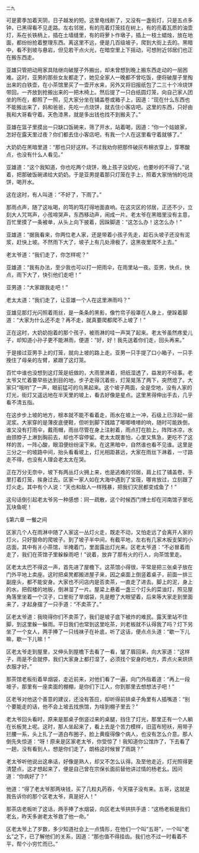     二九 

   可是雾季加着天阴，日子越发的短。这里电线断了，又没有一盏街灯，只是五点多钟，已黑得看不见走路。左右邻居，有的亮着灯笼挂在树上，有的亮着瓦质的油壶灯，系在长铁柄上，插在土墙缝里，有的将萝卜作墩子，插上一枝土蜡烛，放在地面，都纷纷抢着整理东西。离这里不远，便是几百级坡子，爬到大街上去的。黑暗中，看不到坡与悬岩，但见若干点火光，在暗空里上下摇动，可想附近邻居们也正在搬东西走。

   亚雄只管把动用家具陆继向破屋子外搬出，却未曾想到晚上搬东西走动的一层困难。这时，亚男的那些女友都走了，她见全家人一晚都不曾吃饭，便将破屋子里掏出来的白铁壶，在小茶馆里买了一壶开水来，另外又将旧报纸包了二三十个冷烧饼带回，一齐放到抢搬出来的一把木椅上。然后提了一只白纸圆灯笼，向自己家人团坐的所在，都照了一照，见大家分坐在铺盖卷或箱子上，因道：“现在什么东西也不能搬出来了，妈和爸爸，先吃一点烧饼，就去住小客店吧。这里的东西，只好由我和大哥看守着。天色漆黑，就是多出钱也找不到搬夫了。”

   亚雄在篮子里摸出一只缺口饭碗来，筛了开水，站着喝，因道：“你一个姑娘家，怎好在露天里过夜？你们都去住小客店吧，有我一个人在这里看守着就够了。”

   大奶奶在黑暗里道：“那也只好这样。不过我劝你把那件破灰布棉衣穿上，穿寒酸点，也没有什么人看见。”

   亚雄道：“这个我知道，你也吃两个烧饼，晚上孩子没奶吃，也要吵的不得了。”说着，把那破饭碗递给大奶奶。于是亚男提着那只灯笼在手上，照着大家悄悄的吃烧饼，喝开水。

   这在这时，有人叫道：“不好了，下雨了。”

   那雨点声，随了这吆喝，的笃的笃打得地面直响。在这灾区的邻居，正还不少，立刻大人咒骂声，小孩啼哭声，东西移动声，闹成一片。老太爷在黑暗里没有主意，百忙里摸了一条被单，从头上向下披着，因跺脚道：“这怎么办！这怎么办！”

   亚雄道：“据我看来，你两位老人家，还是带着小孩子先走，趁石头坡子还没有泥浆，赶快上坡。不然雨下大了，坡子上有几处滑极了，这黑夜里爬不上去。”

   老太爷道：“我们走了，你怎样呢？”

   亚雄道：“我有办法，至少我也可以打一把雨伞，在雨里站一夜。亚男，快点，快点，雨下大了，快引他们走吧！”

   亚男道：“大家跟我走吧！”

   老太太道：“我们走了，让亚雄一个人在这里淋雨吗？”

   亚雄见那灯光闪照着雨丝，是一条条的黑影，像竹帘子般罩在人身上，便跺着脚道：“大家为什么还不走？再不走，就真要爬都爬不上坡了！”

   正在这时，大奶奶抱着的那个孩子，被雨淋的哇一声哭了起来。老太爷虽然疼爱儿子，却知道小孙子更不能淋雨，便道：“好，好！我先送着你们走，回头再来。”

   于是接过亚男手上的灯笼，就向上坡的路上走。亚男一只手提了口小箱子，一只手挽住了母亲的左臂，紧跟了这灯笼。

   百忙中谁也没想到这灯笼是纸做的，大雨里淋着，把纸湿透了，益发的不经事。老太爷又忙着要早些达到目的地，步子走得沉着些，灯笼晃荡了两下，突然熄了。大家只“哦哟”了一声，眼前猛可的乌黑起来。这个坡子两面，全是空地，没有人家的灯光，街灯又遥远地在半天里的坡上，看去好像是星点。这里黑得伸出手去，几乎看不清五指。

   在这步步上坡的地方，根本就不能不看着走，雨水在坡上一冲，石级上已浮起一层泥浆。大家穿的是薄皮底便鞋，但听到脚下践踏了唧唧喳喳的响，随时可能跌倒，谁又没有打雨伞，戴雨帽，雨丝尽管在身上注射着，雨点打在脸上，阵阵冰凉，水由颈脖子上淋到胸前去，却也不容停留。老太太既害怕，心里又焦急，更吃不了这样的苦，一阵心酸，眼泪便纷纷滚下来。在这黑暗中，自然谁也看不见谁。这里是三分之一的坡路中间，抬头看看坡上，灯光相距甚远，大家在雨丝下淋着，一寸路走不得，也没有人理会老太太在哭。

   正在万分无奈中，坡下有两丛灯火拥上来，也是逃难的邻居，肩上扛了铺盖卷，手里打着灯笼，挨身过去。区家一家人如在大海中遇到了宝筏，哪肯放过，立刻跟了灯火走。其中有个人说：“天也和敌人一样残暴，把我们灾民都变成鱼了！”

   这句话倒引起老太爷另一种感想：同一疏散，这个时候西门博士却在河南馆子里吃瓦块鱼呢！

   §第六章 一餐之间

   区家几个人在雨淋中随了人家这一丛灯火走，既走不动，又怕走远了会离开人家的灯火，只好狠命的爬坡子。到了坡子半中间，有截平地，左右有几家木板支架的小店面，其中有爿小茶馆，半掩着门，里面露出灯光来。区老太爷道：“不必冒着雨走了，我们在茶馆子里躲躲雨吧！”说着，放弃了那有火的行人，向茶馆里走。

   区老太太巴不得这一声，首先进了屋檐下。这茶馆小得很，平常是把三张桌子放在门外平地上卖座。这时把桌凳都搬进屋子来，因之桌面上倒竖着桌子，前面一排三副座头，都不能安身。大家也不问店内是否卖茶，一直走了进去。脚上的泥，身上的水，把假楼的地板，倒淋湿了一片。屋梁上悬着一盏三个灯头的菜油灯，照见屋角落里坐着一个汉子，口里衔了旱烟袋，先是瞪了大眼望着，后来等大家走到里面来了，才起身摆了一只手道：“不卖茶了。”

   区老太爷道：我晓得你们不卖茶了，我们是坡子底下被炸的难民。露天里站不住脚，到这里躲一躲雨。平日我们也常到这里吃茶，刘老板就不认得我了吗？灯下另坐了一个女人，两手捧了一只线袜子在补底，听了这话，便点点头道：“歇一下儿嘛，歇一下儿嘛！”

   区老太爷走到屋里，又伸头到屋檐下去看了一看，皱了眉回来，向大家道：“这样子，雨是不会就停，我们大家身上都打湿了，必须找个安身的地方，弄点火来烘烘衣服才好。”

   那茶馆老板衔着旱烟袋，走近前来，对他们看了一遍，向门外指着道：“再上一段坡子，那里有一座卖面的棚棚，是你们下江人，你到那里去想想法子吧！”

   区老爷对他这个善意的建议，还没有答应，却听得前排桌子角里有人插嘴道：“别个要能走的话，他不会上坡去找旅馆，为啥到棚子里去？”

   老太爷回头看时，原来是那桌子倒竖过来的桌腿，挡住了灯光，那里正有一个人躺在长板凳上呢。这时，那人坐起来了，看上去是个苦力模样，旧蓝布短袄，用带子拦腰一系，头上扎了一道白布圈子，脸上黄瘦得像个病人，也没有怎么介意。那人倒先失惊道：“呀！原来是区家老太爷，你受惊了！我知道你公馆炸了，下去看了一趟，没有看到人，想是你们走了，朗格这时候冒了雨跳？”

   老太爷听他说出这串话，好像是熟人，却又不怎么认得。及至他走近，灯光照得更清楚点，这才想起来了，便是自己曾在宗保长面前替他讲过情的杨老幺。因问道：“你病好了？”

   他道：“得了老太爷那两块钱，买了几粒丸药吞，今天摆子没有来。五哥，这就是我告诉你的那个区老太爷，真是好人！”

   那茶店老板听了这话，两手捧了水烟袋，向区老太爷拱拱手道：“这杨老板是我们老幺，昨天多谢老太爷救了他一命。”

   区老太爷上了岁数，多少知道社会上一点情形，在他们一个叫“五哥”，一个叫“老幺”之下，已了解他们的关系，因道：“那也值不得挂齿。我们也不过一时看着不平，帮个小穷忙而已。”

